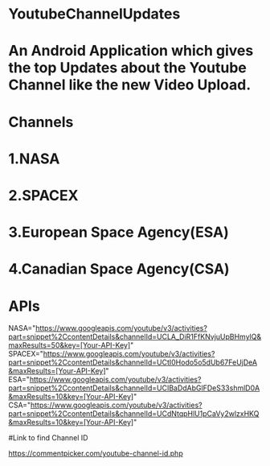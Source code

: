 # YoutubeChannelUpdates
# An Android Application which gives the top Updates about the Youtube Channel like the new Video Upload.
# Channels
# 1.NASA
# 2.SPACEX
# 3.European Space Agency(ESA)
# 4.Canadian Space Agency(CSA)

# APIs
NASA="https://www.googleapis.com/youtube/v3/activities?part=snippet%2CcontentDetails&channelId=UCLA_DiR1FfKNvjuUpBHmylQ&maxResults=50&key=[Your-API-Key]"
SPACEX="https://www.googleapis.com/youtube/v3/activities?part=snippet%2CcontentDetails&channelId=UCtI0Hodo5o5dUb67FeUjDeA&maxResults=[Your-API-Key]"
ESA="https://www.googleapis.com/youtube/v3/activities?part=snippet%2CcontentDetails&channelId=UCIBaDdAbGlFDeS33shmlD0A&maxResults=10&key=[Your-API-Key]"
CSA="https://www.googleapis.com/youtube/v3/activities?part=snippet%2CcontentDetails&channelId=UCdNtqpHlU1pCaVy2wlzxHKQ&maxResults=10&key=[Your-API-Key]"


#Link to find Channel ID

https://commentpicker.com/youtube-channel-id.php
